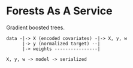 # Forests As A Service
Gradient boosted trees.

```
data -|-> X (encoded covariates) -|-> X, y, w
      |-> y (normalized target) --|
      |-> weights ----------------|

X, y, w -> model -> serialized
```
